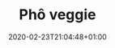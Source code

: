 ---
layout: recipe
date: 2020-02-23T21:04:48+01:00
draft: false    
title:  "Phô veggie" # The title of your awesome recipe
image:  ./pho-veggie.jpg # Name of image in recipe bundle
#imagecredit: https://placekitten.com/600/800 # URL to image source page, website, or creator
YouTubeID:  # The F2SYDXV1W1w part of https://www.youtube.com/watch?v=F2SYDXV1W1w
authorName: # Name of the recipe/article author
authorURL: # URL of their home website
sourceName: # Name of the source website
sourceURL: # Actual URL of the recipe itself
catégories: soupe # The type of meal or course your recipe is about. For example: "dinner", "entree", or "dessert".
tags:
  - veggie
  - soupe
  - automne
  - hiver
  - asiat
yield: 5 euros
prepTime: 10 min
cookTime: 20 min

ingredients:
- 6 champignons noirs séchés
- 1 oinon
- 1 baton de citronnelle
- 2 cm de gingembre frais (2 càc de gingembre moulu)
- 1 càs de graisse de canard
- Des feuilles de céleri
- 1/2 citron 
- 1 piment oiseau
- sel, poivre
- 2 oeufs
- 1 bouillon cube
- Sauce Kikkoman
- Vinaigre
- 5 branches de coriandre fraiche
- 20g de pousses de soja
- 100g de pates de riz
directions:
- Emincez finement l'oignon, le gingembre, et la citronnelle, les feuilles de céleri
- Coupez un peu les champignons séchez,
- Faites les infuser et gonfler dans 1 litre d'eau salée, et portez à ébulition, 
- Ajoutez le bouillon cube, la graisse de canard, quelques feuilles de coriandre et de céleri, et un peu de sauce kikkoman,
- Laissez bouillir une quinzaine de minutes. 
- Disposez dans les assiettes creuses, les pates de riz (non cuites), des feuilles de coriandre, un quartier de citron et les pousses de soja 
- Dans une autre casserole (plutôt grande), portez à ebullition 2L d'eau avec du vinaigre. 
- Une fois que l'eau bout, avec un fouet, faites un tourbillon au milieu de la casserole et cassez un oeuf. Laissez-le cuire 3 minutes. 
- En attendant, versez le bouillon du phô dans votre assiette, et une fois que votre oeuf est cuit, ajoutez-le. Salez et poivrez et ajoutez de la sauce kikkoman si nécessaire et pressez du citron, ou ajoutez un piment oiseau pour les plus courageux ! 
---
